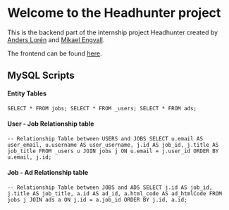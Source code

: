 # Welcome to the Headhunter project

This is the backend part of the internship project Headhunter created by [Anders Lorén](https://github.com/andersloren) and [Mikael Engvall](https://github.com/MikaelEngvall).

The frontend can be found [here](https://github.com/MikaelEngvall/headhunter-frontend).

## MySQL Scripts

#### Entity Tables
`SELECT * FROM jobs; SELECT * FROM _users; SELECT * FROM ads;`

#### User - Job Relationship table
`-- Relationship Table between USERS and JOBS SELECT u.email AS user_email, u.username AS user_username, j.id AS job_id, j.title AS job_title FROM _users u JOIN jobs j ON u.email = j.user_id ORDER BY u.email, j.id;`

#### Job - Ad Relationship table
`-- Relationship Table between JOBS and ADS SELECT j.id AS job_id, j.title AS job_title, a.id AS ad_id, a.html_code AS ad_htmlCode FROM jobs j JOIN ads a ON j.id = a.job_id ORDER BY j.id, a.id;`
